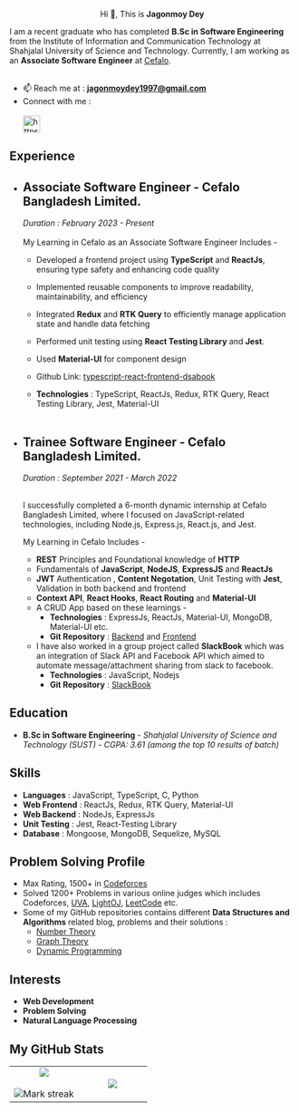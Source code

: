 

<p align="center">Hi 👋, This is <strong>Jagonmoy Dey</strong></p>

I am a recent graduate who has completed **B.Sc in Software Engineering** from the Institute of Information and Communication Technology at Shahjalal University of Science and Technology. Currently, I am working as an **Associate Software Engineer** at [Cefalo](https://www.cefalo.com/en/).
<br><br>
- 📫 Reach me at : **jagonmoydey1997@gmail.com** <br>
- Connect with me : <br> <br>
<a href="https://www.linkedin.com/in/jagonmoy/" target="blank"><img align="center" src="https://cdn.jsdelivr.net/npm/simple-icons@3.0.1/icons/linkedin.svg" alt="https://www.linkedin.com/in/jagonmoy/" height="30" width="30" /></a>


## Experience 

- ## Associate Software Engineer - Cefalo Bangladesh Limited. 
  *Duration : February 2023 - Present*
  <br></br>
  My Learning in Cefalo as an Associate Software Engineer Includes -
  - Developed a  frontend project using **TypeScript** and **ReactJs**, ensuring type safety and enhancing code quality
  - Implemented reusable components to improve readability, maintainability, and efficiency
  - Integrated **Redux** and **RTK Query** to efficiently manage application state and handle data fetching
  - Performed unit testing using **React Testing Library** and **Jest**.
  - Used **Material-UI** for component design
  - Github Link: [typescript-react-frontend-dsabook](https://github.com/jagonmoy/typescript-react-frontend-dsabook)

  - **Technologies** : TypeScript, ReactJs, Redux, RTK Query, React Testing Library, Jest, Material-UI 
  <br></br>
- ## Trainee Software Engineer - Cefalo Bangladesh Limited. 
  *Duration : September 2021 - March 2022*
  <br></br>

  I successfully completed a 6-month dynamic internship at Cefalo Bangladesh Limited, where I focused on JavaScript-related technologies, including Node.js, Express.js, React.js, and Jest.

  My Learning in Cefalo Includes -
  -  **REST** Principles and Foundational knowledge of **HTTP**
  -  Fundamentals of **JavaScript**, **NodeJS**,  **ExpressJS** and **ReactJs**
  -  **JWT** Authentication , **Content Negotation**, Unit Testing with **Jest**, Validation in both backend and frontend 
  - **Context API**, **React Hooks**, **React Routing** and **Material-UI** 
  - A CRUD App based on these learnings - 
    - **Technologies** : ExpressJs, ReactJs, Material-UI, MongoDB, Material-UI etc. 
    - **Git Repository** : [Backend](https://github.com/jagonmoy/Cefalo-Internship-Nodejs) and [Frontend](https://github.com/jagonmoy/Cefalo-Internship-ReactJs) 
  - I have also worked in a group project called **SlackBook** which was an integration of Slack API and Facebook API which aimed to automate message/attachment sharing from slack to facebook. 
    - **Technologies** : JavaScript, Nodejs 
    - **Git Repository** : [SlackBook](https://github.com/cefalobd/Slackbook)

## Education 
- **B.Sc in Software Engineering** - *Shahjalal University of Science and Technology (SUST)* - *CGPA: 3.61 (among the top 10 results of batch)* 

## Skills

- **Languages** :  JavaScript, TypeScript, C, Python
- **Web Frontend** :  ReactJs, Redux, RTK Query, Material-UI 
- **Web Backend** : NodeJs, ExpressJs
- **Unit Testing** : Jest, React-Testing Library
- **Database** : Mongoose, MongoDB, Sequelize, MySQL

## Problem Solving Profile 

   - Max Rating, 1500+ in [Codeforces](https://codeforces.com/profile/Jagonmoy)
   - Solved 1200+ Problems in various online judges which includes Codeforces, [UVA](https://uhunt.onlinejudge.org/id/954978), [LightOJ](https://lightoj.com/user/jagonmoy), [LeetCode](https://leetcode.com/Jagonmoy/) etc. 
   - Some of my GitHub repositories contains different **Data Structures and Algorithms** related blog, problems and their solutions : 
       - [Number Theory](https://github.com/jagonmoy/Number-Theory)
       - [Graph Theory](https://github.com/jagonmoy/Graph-Theory) 
       - [Dynamic Programming](https://github.com/jagonmoy/Dynamic-Programming)


## Interests

- **Web Development**
- **Problem Solving**
- **Natural Language Processing**

## My GitHub Stats

<table border="0" align="center">
<tr border="0">
<td width="50%" align="center">
  
  <img  align="center"  src="https://github-readme-stats.vercel.app/api?username=jagonmoy&theme=cobalt&show_icons=true&count_private=true" />
  <br></br>
  <img  title="🔥 Get streak stats for your profile at git.io/streak-stats" alt="Mark streak" src="https://github-readme-streak-stats.herokuapp.com/?user=jagonmoy&theme=dark&hide_border=true" />


  
</td>

<td width="50%" align="center">

  <img  align="center"  src="https://github-readme-stats.anuraghazra1.vercel.app/api/top-langs/?username=jagonmoy&theme=dark&hide_border=true&no-bg=true&no-frame=true&langs_count=5"/>
  
  </td>
</tr>
</table>

<!--
**jagonmoy/jagonmoy** is a ✨ _special_ ✨ repository because its `README.md` (this file) appears on your GitHub profile.

Here are some ideas to get you started:

- 🔭 I’m currently working on ...
- 🌱 I’m currently learning ...
- 👯 I’m looking to collaborate on ...
- 🤔 I’m looking for help with ...
- 💬 Ask me about ...
...
- 😄 Pronouns: ...
- ⚡ Fun fact: ...
-->
